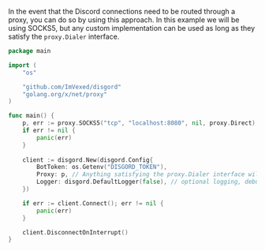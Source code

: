 In the event that the Discord connections need to be routed through a proxy, you can do so by using this approach.
In this example we will be using SOCKS5, but any custom implementation can be used as long as they satisfy the `proxy.Dialer` interface.

```go
package main

import (
	"os"

	"github.com/ImVexed/disgord"
	"golang.org/x/net/proxy"
)

func main() {
	p, err := proxy.SOCKS5("tcp", "localhost:8080", nil, proxy.Direct)
	if err != nil {
		panic(err)
	}
	
	client := disgord.New(disgord.Config{
		BotToken: os.Getenv("DISGORD_TOKEN"),
		Proxy: p, // Anything satisfying the proxy.Dialer interface will work
		Logger: disgord.DefaultLogger(false), // optional logging, debug=false
	})

	if err := client.Connect(); err != nil {
		panic(err)
	}

	client.DisconnectOnInterrupt()
}
```